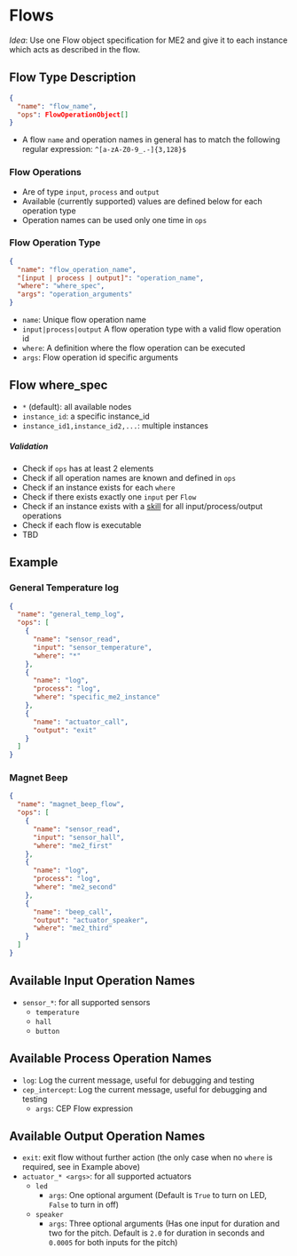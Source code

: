 # Flows

*Idea*: Use one Flow object specification for ME2 and give it to each instance which acts as described in the flow.

## Flow Type Description

```json
{
  "name": "flow_name",
  "ops": FlowOperationObject[]
}
```

- A flow `name` and operation names in general has to match the following regular expression: `^[a-zA-Z0-9_.-]{3,128}$`

### Flow Operations

- Are of type `input`, `process` and `output`
- Available (currently supported) values are defined below for each operation type
- Operation names can be used only one time in `ops`

### Flow Operation Type

```json
{
  "name": "flow_operation_name",
  "[input | process | output]": "operation_name",
  "where": "where_spec",
  "args": "operation_arguments"
}
```

- `name`: Unique flow operation name
- `input|process|output` A flow operation type with a valid flow operation id
- `where`: A definition where the flow operation can be executed
- `args`: Flow operation id specific arguments

## Flow where_spec

- `*` (default): all available nodes
- `instance_id`: a specific instance_id
- `instance_id1,instance_id2,...`: multiple instances

##### Validation

- Check if `ops` has at least 2 elements
- Check if all operation names are known and defined in `ops`
- Check if an instance exists for each `where`
- Check if there exists exactly one `input` per `Flow`
- Check if an instance exists with a [skill](./Skills.md) for all input/process/output operations
- Check if each flow is executable
- TBD

## Example

### General Temperature log

```json
{
  "name": "general_temp_log",
  "ops": [
    {
      "name": "sensor_read",
      "input": "sensor_temperature",
      "where": "*"
    },
    {
      "name": "log",
      "process": "log",
      "where": "specific_me2_instance"
    },
    {
      "name": "actuator_call",
      "output": "exit"
    }
  ]
}
```

### Magnet Beep

```json
{
  "name": "magnet_beep_flow",
  "ops": [
    {
      "name": "sensor_read",
      "input": "sensor_hall",
      "where": "me2_first"
    },
    {
      "name": "log",
      "process": "log",
      "where": "me2_second"
    },
    {
      "name": "beep_call",
      "output": "actuator_speaker",
      "where": "me2_third"
    }
  ]
}
```

## Available Input Operation Names

- `sensor_*`: for all supported sensors
    - `temperature`
    - `hall`
    - `button`

## Available Process Operation Names

- `log`: Log the current message, useful for debugging and testing
- `cep_intercept`: Log the current message, useful for debugging and testing
  - `args`: CEP Flow expression

## Available Output Operation Names

- `exit`: exit flow without further action (the only case when no `where` is required, see in Example above)
- `actuator_* <args>`: for all supported actuators
  - `led` 
    - `args`: One optional argument (Default is `True` to turn on LED, `False` to turn in off)
  - `speaker`
    - `args`: Three optional arguments (Has one input for duration and two for the pitch. Default is `2.0` for duration in seconds and `0.0005` for both inputs for the pitch)